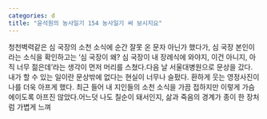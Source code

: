```yaml
---
categories: d
title: "윤석원의 농사일기 154 농사일기 써 보시지요"
---
```

청천벽력같은 심 국장의 소천 소식에 순간 잘못 온 문자 아닌가 했다가, 심 국장 본인이라는 소식을 확인하고는 ‘심 국장이 왜? 심 국장이 내 장례식에 와야지, 이건 아니지, 아직 너무 젊은데’라는 생각이 먼저 머리를 스쳤다.다음 날 서울대병원으로 문상을 갔다. 내가 할 수 있는 일이란 문상밖에 없다는 현실이 너무나 슬펐다. 환하게 웃는 영정사진이 나를 더욱 아프게 했다. 최근 들어 내 지인들의 소천 소식을 가끔 접하지만 이렇게 가슴 에이도록 아프진 않았다.어느덧 나도 칠순이 돼서인지, 삶과 죽음의 경계가 종이 한 장처럼 가볍게 느껴